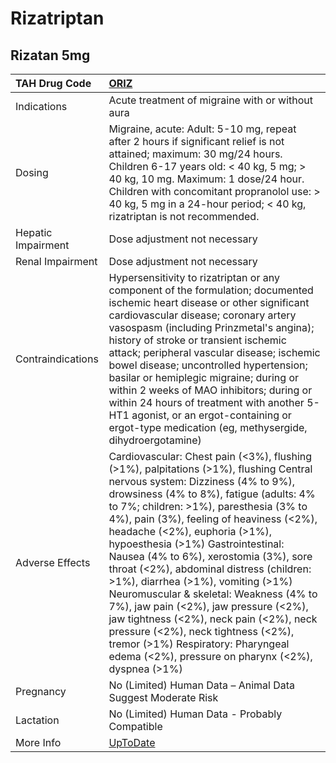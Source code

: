 # Rizatriptan

## Rizatan 5mg

| TAH Drug Code      | [ORIZ](https://www.tahsda.org.tw/drugs/hissearch.php?drug_code=ORIZ)                                                                                                                                                                                                                                                                                                                                                                                                                                                                                                                                                                                                                                                        |
|:-------------------|:----------------------------------------------------------------------------------------------------------------------------------------------------------------------------------------------------------------------------------------------------------------------------------------------------------------------------------------------------------------------------------------------------------------------------------------------------------------------------------------------------------------------------------------------------------------------------------------------------------------------------------------------------------------------------------------------------------------------------|
| Indications        | Acute treatment of migraine with or without aura                                                                                                                                                                                                                                                                                                                                                                                                                                                                                                                                                                                                                                                                            |
| Dosing             | Migraine, acute: Adult: 5-10 mg, repeat after 2 hours if significant relief is not attained; maximum: 30 mg/24 hours. Children 6-17 years old: < 40 kg, 5 mg; > 40 kg, 10 mg. Maximum: 1 dose/24 hour. Children with concomitant propranolol use: > 40 kg, 5 mg in a 24-hour period; < 40 kg, rizatriptan is not recommended.                                                                                                                                                                                                                                                                                                                                                                                               |
| Hepatic Impairment | Dose adjustment not necessary                                                                                                                                                                                                                                                                                                                                                                                                                                                                                                                                                                                                                                                                                               |
| Renal Impairment   | Dose adjustment not necessary                                                                                                                                                                                                                                                                                                                                                                                                                                                                                                                                                                                                                                                                                               |
| Contraindications  | Hypersensitivity to rizatriptan or any component of the formulation; documented ischemic heart disease or other significant cardiovascular disease; coronary artery vasospasm (including Prinzmetal's angina); history of stroke or transient ischemic attack; peripheral vascular disease; ischemic bowel disease; uncontrolled hypertension; basilar or hemiplegic migraine; during or within 2 weeks of MAO inhibitors; during or within 24 hours of treatment with another 5-HT1 agonist, or an ergot-containing or ergot-type medication (eg, methysergide, dihydroergotamine)                                                                                                                                         |
| Adverse Effects    | Cardiovascular: Chest pain (<3%), flushing (>1%), palpitations (>1%), flushing Central nervous system: Dizziness (4% to 9%), drowsiness (4% to 8%), fatigue (adults: 4% to 7%; children: >1%), paresthesia (3% to 4%), pain (3%), feeling of heaviness (<2%), headache (<2%), euphoria (>1%), hypoesthesia (>1%) Gastrointestinal: Nausea (4% to 6%), xerostomia (3%), sore throat (<2%), abdominal distress (children: >1%), diarrhea (>1%), vomiting (>1%) Neuromuscular & skeletal: Weakness (4% to 7%), jaw pain (<2%), jaw pressure (<2%), jaw tightness (<2%), neck pain (<2%), neck pressure (<2%), neck tightness (<2%), tremor (>1%) Respiratory: Pharyngeal edema (<2%), pressure on pharynx (<2%), dyspnea (>1%) |
| Pregnancy          | No (Limited) Human Data – Animal Data Suggest Moderate Risk                                                                                                                                                                                                                                                                                                                                                                                                                                                                                                                                                                                                                                                                 |
| Lactation          | No (Limited) Human Data - Probably Compatible                                                                                                                                                                                                                                                                                                                                                                                                                                                                                                                                                                                                                                                                               |
| More Info          | [UpToDate](https://www.uptodate.com/contents/rizatriptan-drug-information)                                                                                                                                                                                                                                                                                                                                                                                                                                                                                                                                                                                                                                                  |

